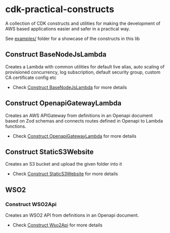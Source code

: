 # cdk-practical-constructs

A collection of CDK constructs and utilities for making the development of AWS based applications easier and safer in a practical way.

See [examples/](/examples/) folder for a showcase of the constructs in this lib


## Construct BaseNodeJsLambda

Creates a Lambda with common utilities for default live alias, auto scaling of provisioned concurrency, log subscription, default security group, custom CA certificate config etc

  - Check [Construct BaseNodeJsLambda](./docs/base-nodejs-lambda.md) for more details


## Construct OpenapiGatewayLambda
  
Creates an AWS APIGateway from definitions in an Openapi document based on Zod schemas and connects routes defined in Openapi to Lambda functions.

  - Check [Construct OpenapiGatewayLambda](./docs/openapigateway-lambda.md) for more details

## Construct StaticS3Website
  
Creates an S3 bucket and upload the given folder into it

  - Check [Construct StaticS3Website](./docs/static-s3-website.md) for more details

## WSO2

### Construct WSO2Api
  
Creates an WSO2 API from definitions in an Openapi document.

  - Check [Construct Wso2Api](./docs/wso2-api.md) for more details
